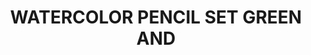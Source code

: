 ---
layout: product
title: "WATERCOLOR PENCIL SET GREEN AND"
price: "750" 
desc: "Set drvenih bojica"
img_path: "/assets/img/AK10040.jpg"
brand: "AK"
available: true
special_offer: true
new: false
soon: false
cat: "060000"
subcat: "060200"
subsubcat: "00"
sifra: "AK10040"
popular: false
---